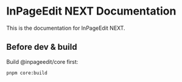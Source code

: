 # InPageEdit NEXT Documentation

This is the documentation for InPageEdit NEXT.

## Before dev & build

Build @inpageedit/core first:

```bash
pnpm core:build
```
